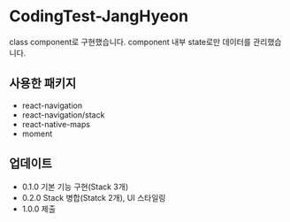 # CodingTest-JangHyeon
class component로 구현했습니다. component 내부 state로만 데이터를 관리했습니다.

## 사용한 패키지
- react-navigation
- react-navigation/stack
- react-native-maps
- moment

## 업데이트
- 0.1.0 기본 기능 구현(Stack 3개)
- 0.2.0 Stack 병합(Statck 2개), UI 스타일링
- 1.0.0 제출
